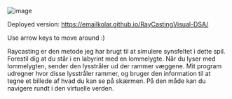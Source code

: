 ![image](https://github.com/EmailKolar/RayCastingVisual-DSA/assets/113354212/fd8875b5-f786-4f25-89d9-4d7a4ebfab70)

Deployed version: https://emailkolar.github.io/RayCastingVisual-DSA/

Use arrow keys to move around :)

Raycasting er den metode jeg har brugt til at simulere synsfeltet i dette spil. 
Forestil dig at du står i en labyrint med en lommelygte. Når du lyser med lommelygten, 
sender den lysstråler ud der rammer væggene. Mit program udregner hvor disse lysstråler 
rammer, og bruger den information til at tegne et billede af hvad du kan se på skærmen. 
På den måde kan du navigere rundt i den virtuelle verden.

